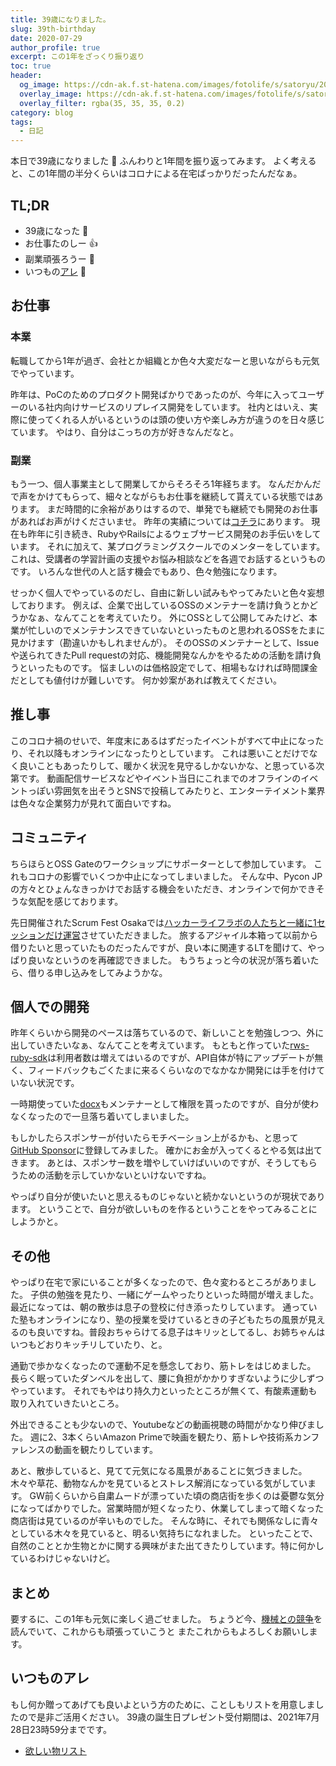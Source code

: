 ```yaml
---
title: 39歳になりました。
slug: 39th-birthday
date: 2020-07-29
author_profile: true
excerpt: この1年をざっくり振り返り
toc: true
header:
  og_image: https://cdn-ak.f.st-hatena.com/images/fotolife/s/satoryu/20190728/20190728144415.jpg
  overlay_image: https://cdn-ak.f.st-hatena.com/images/fotolife/s/satoryu/20190728/20190728144415.jpg
  overlay_filter: rgba(35, 35, 35, 0.2)
category: blog
tags:
  - 日記
---
```


本日で39歳になりました :tada:
ふんわりと1年間を振り返ってみます。
よく考えると、この1年間の半分くらいはコロナによる在宅ばっかりだったんだなぁ。

## TL;DR

- 39歳になった :tada:
- お仕事たのしー :+1:
- 副業頑張ろうー :muscle:
- いつもの[アレ](https://www.amazon.jp/hz/wishlist/ls/3SSAKZLWVCO?ref_=wl_share) :gift:

## お仕事

### 本業

転職してから1年が過ぎ、会社とか組織とか色々大変だなーと思いながらも元気でやっています。

昨年は、PoCのためのプロダクト開発ばかりであったのが、今年に入ってユーザーのいる社内向けサービスのリプレイス開発をしています。
社内とはいえ、実際に使ってくれる人がいるというのは頭の使い方や楽しみ方が違うのを日々感じています。
やはり、自分はこっちの方が好きなんだなと。

### 副業

もう一つ、個人事業主として開業してからそろそろ1年経ちます。
なんだかんだで声をかけてもらって、細々とながらもお仕事を継続して貰えている状態ではあります。
まだ時間的に余裕がありはするので、単発でも継続でも開発のお仕事があればお声がけくださいませ。
昨年の実績については[コチラ](/news/2019/12/31/end_of_year_2019.html)にあります。
現在も昨年に引き続き、RubyやRailsによるウェブサービス開発のお手伝いをしています。
それに加えて、某プログラミングスクールでのメンターをしています。
これは、受講者の学習計画の支援やお悩み相談などを各週でお話するというものです。
いろんな世代の人と話す機会でもあり、色々勉強になります。

せっかく個人でやっているのだし、自由に新しい試みもやってみたいと色々妄想しております。
例えば、企業で出しているOSSのメンテナーを請け負うとかどうかなぁ、なんてことを考えていたり。
外にOSSとして公開してみたけど、本業が忙しいのでメンテナンスできていないといったものと思われるOSSをたまに見かけます（勘違いかもしれませんが）。
そのOSSのメンテナーとして、Issueや送られてきたPull requestの対応、機能開発なんかをやるための活動を請け負うといったものです。
悩ましいのは価格設定でして、相場もなければ時間課金だとしても値付けが難しいです。
何か妙案があれば教えてください。

## 推し事

このコロナ禍のせいで、年度末にあるはずだったイベントがすべて中止になったり、それ以降もオンラインになったりとしています。
これは悪いことだけでなく良いこともあったりして、暖かく状況を見守るしかないかな、と思っている次第です。
動画配信サービスなどやイベント当日にこれまでのオフラインのイベントっぽい雰囲気を出そうとSNSで投稿してみたりと、エンターテイメント業界は色々な企業努力が見れて面白いですね。

## コミュニティ

ちらほらとOSS Gateのワークショップにサポーターとして参加しています。
これもコロナの影響でいくつか中止になってしまいました。
そんな中、Pycon JPの方々とひょんなきっかけでお話する機会をいただき、オンラインで何かできそうな気配を感じております。

先日開催されたScrum Fest Osakaでは[ハッカーライフラボの人たちと一緒に1セッションだけ運営](/blog/2020/06/29/scrum_fest_osaka2020.html)させていただきました。
旅するアジャイル本箱って以前から借りたいと思っていたものだったんですが、良い本に関連するLTを聞けて、やっぱり良いなというのを再確認できました。
もうちょっと今の状況が落ち着いたら、借りる申し込みをしてみようかな。

## 個人での開発

昨年くらいから開発のペースは落ちているので、新しいことを勉強しつつ、外に出していきたいなぁ、なんてことを考えています。
もともと作っていた[rws-ruby-sdk](https://github.com/rakuten-ws/rws-ruby-sdk)は利用者数は増えてはいるのですが、API自体が特にアップデートが無く、フィードバックもごくたまに来るくらいなのでなかなか開発には手を付けていない状況です。

一時期使っていた[docx](https://github.com/ruby-docx/docx)もメンテナーとして権限を貰ったのですが、自分が使わなくなったので一旦落ち着いてしまいました。

もしかしたらスポンサーが付いたらモチベーション上がるかも、と思って[GitHub Sponsor](https://github.com/sponsors/satoryu)に登録してみました。
確かにお金が入ってくるとやる気は出てきます。
あとは、スポンサー数を増やしていけばいいのですが、そうしてもらうための活動を示していかないといけないですね。

やっぱり自分が使いたいと思えるものじゃないと続かないというのが現状であります。
ということで、自分が欲しいものを作るということをやってみることにしようかと。

## その他

やっぱり在宅で家にいることが多くなったので、色々変わるところがありました。
子供の勉強を見たり、一緒にゲームやったりといった時間が増えました。
最近になっては、朝の散歩は息子の登校に付き添ったりしています。
通っていた塾もオンラインになり、塾の授業を受けているときの子どもたちの風景が見えるのも良いですね。普段おちゃらけてる息子はキリッとしてるし、お姉ちゃんはいつもどおりキッチリしていたり、と。

通勤で歩かなくなったので運動不足を懸念しており、筋トレをはじめました。
長らく眠っていたダンベルを出して、腰に負担がかかりすぎないように少しずつやっています。
それでもやはり持久力といったところが無くて、有酸素運動も取り入れていきたいところ。

外出できることも少ないので、Youtubeなどの動画視聴の時間がかなり伸びました。
週に2、3本くらいAmazon Primeで映画を観たり、筋トレや技術系カンファレンスの動画を観たりしています。

あと、散歩していると、見てて元気になる風景があることに気づきました。
木々や草花、動物なんかを見ているとストレス解消になっている気がしています。
GW前くらいから自粛ムードが漂っていた頃の商店街を歩くのは憂鬱な気分になってばかりでした。営業時間が短くなったり、休業してしまって暗くなった商店街は見ているのが辛いものでした。
そんな時に、それでも関係なしに青々としている木々を見ていると、明るい気持ちになれました。
といったことで、自然のこととか生物とかに関する興味がまた出てきたりしています。特に何かしているわけじゃないけど。

## まとめ

要するに、この1年も元気に楽しく過ごせました。
ちょうど今、[機械との競争](https://amzn.to/3f9Tm4E)を読んでいて、これからも頑張っていこうと
またこれからもよろしくお願いします。

## いつものアレ

もし何か贈ってあげても良いよという方のために、ことしもリストを用意しましたので是非ご活用ください。
39歳の誕生日プレゼント受付期間は、2021年7月28日23時59分までです。

- [欲しい物リスト](https://www.amazon.jp/hz/wishlist/ls/3SSAKZLWVCO?ref_=wl_share)
